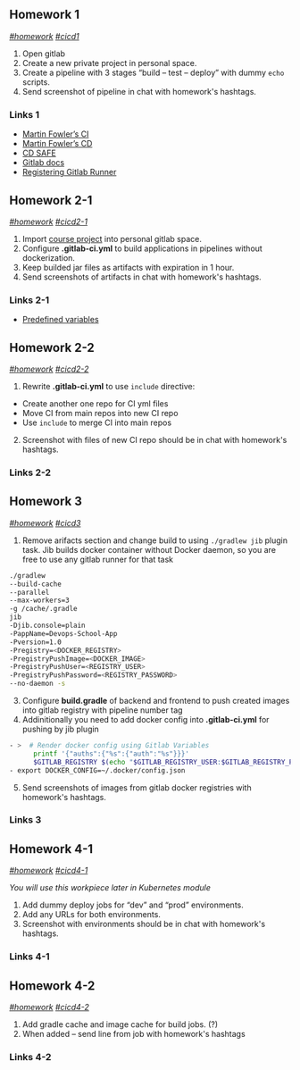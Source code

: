 ## Homework 1
*[#homework]() [#cicd1]()*
1. Open gitlab
2. Create a new private project in personal space.
3. Create a pipeline with 3 stages “build – test – deploy” with dummy `echo` scripts.
4. Send screenshot of pipeline in chat with homework's hashtags.

### Links 1
- [Martin Fowler’s CI](https://martinfowler.com/articles/continuousIntegration.html)
- [Martin Fowler’s CD](https://martinfowler.com/bliki/ContinuousDelivery.html)
- [CD SAFE](https://v46.scaledagileframework.com/continuous-delivery-pipeline)
- [Gitlab docs](https://docs.gitlab.com)
- [Registering Gitlab Runner](https://docs.gitlab.com/runner/register/index.html)

## Homework 2-1
*[#homework]() [#cicd2-1]()*
1. Import [course project](https://github.com/tdevopsschool/course-project/tree/main) into personal gitlab space.
2. Configure **.gitlab-ci.yml** to build applications in pipelines without dockerization.
3. Keep builded jar files as artifacts with expiration in 1 hour.
4. Send screenshots of artifacts in chat with homework's hashtags.

### Links 2-1
- [Predefined variables](https://docs.gitlab.com/ee/ci/variables/predefined_variables.html)

## Homework 2-2
*[#homework]() [#cicd2-2]()*
1. Rewrite **.gitlab-ci.yml** to use `include` directive:
- Create another one repo for CI yml files
- Move CI from main repos into new CI repo
- Use `include` to merge CI into main repos
2. Screenshot with files of new CI repo should be in chat with homework's hashtags.

### Links 2-2

## Homework 3
*[#homework]() [#cicd3]()*
1. Remove arifacts section and change build to using `./gradlew jib` plugin task. Jib builds docker container without Docker daemon, so you are free to use any gitlab runner for that task
```bash
./gradlew 
--build-cache 
--parallel 
--max-workers=3 
-g /cache/.gradle 
jib 
-Djib.console=plain 
-PappName=Devops-School-App 
-Pversion=1.0
-Pregistry=<DOCKER_REGISTRY>
-PregistryPushImage=<DOCKER_IMAGE>
-PregistryPushUser=<REGISTRY_USER>
-PregistryPushPassword=<REGISTRY_PASSWORD>
--no-daemon -s
```
3. Configure **build.gradle** of backend and frontend to push created images into gitlab registry with pipeline number tag
4. Addinitionally you need to add docker config into **.gitlab-ci.yml** for pushing by jib plugin
```bash
- >  # Render docker config using Gitlab Variables
      printf '{"auths":{"%s":{"auth":"%s"}}}'
      $GITLAB_REGISTRY $(echo "$GITLAB_REGISTRY_USER:$GITLAB_REGISTRY_PASSWORD" | tr -d '\n' | base64 -i -w 0) > ~/.docker/config.json
- export DOCKER_CONFIG=~/.docker/config.json
```
5. Send screenshots of images from gitlab docker registries with homework's hashtags.

### Links 3

## Homework 4-1
*[#homework]() [#cicd4-1]()*

*You will use this workpiece later in Kubernetes module*
1. Add dummy deploy jobs for “dev” and “prod” environments.
3. Add any URLs for both environments.
4. Screenshot with environments should be in chat with homework's hashtags.

### Links 4-1

## Homework 4-2
*[#homework]() [#cicd4-2]()*
1. Add gradle cache and image cache for build jobs. (?)
2. When added – send line from job with homework's hashtags

### Links 4-2
